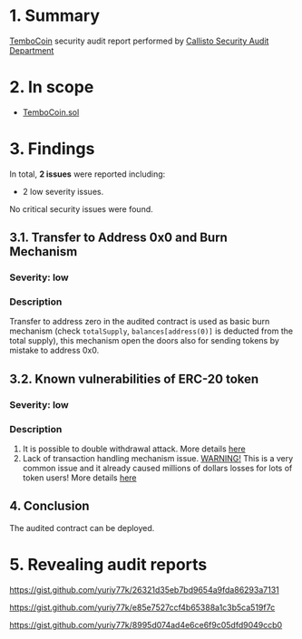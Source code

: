 # 1. Summary

[TemboCoin](https://etherscan.io/address/0x1de09690e0d3c75c22cd19acc1aebde46bbc7d25#code) security audit report performed by [Callisto Security Audit Department](https://github.com/EthereumCommonwealth/Auditing)

# 2. In scope

- [TemboCoin.sol](https://gist.github.com/yuriy77k/47c7f36eecdb3046c82f16f702443fc1)

# 3. Findings

In total, **2 issues** were reported including:

-  2 low severity issues.

No critical security issues were found.

## 3.1. Transfer to Address 0x0 and Burn Mechanism

### Severity: low

### Description

Transfer to address zero in the audited contract is used as basic burn mechanism (check `totalSupply`, `balances[address(0)]` is deducted from the total supply), this mechanism open the doors also for sending tokens by mistake to address 0x0.

## 3.2. Known vulnerabilities of ERC-20 token

### Severity: low

### Description

1. It is possible to double withdrawal attack. More details [here](https://docs.google.com/document/d/1YLPtQxZu1UAvO9cZ1O2RPXBbT0mooh4DYKjA_jp-RLM/edit)
2. Lack of transaction handling mechanism issue. [WARNING!](https://gist.github.com/Dexaran/ddb3e89fe64bf2e06ed15fbd5679bd20) This is a very common issue and it already caused millions of dollars losses for lots of token users! More details [here](https://docs.google.com/document/d/1Feh5sP6oQL1-1NHi-X1dbgT3ch2WdhbXRevDN681Jv4/edit)

## 4. Conclusion

The audited contract can be deployed.

# 5. Revealing audit reports

https://gist.github.com/yuriy77k/26321d35eb7bd9654a9fda86293a7131

https://gist.github.com/yuriy77k/e85e7527ccf4b65388a1c3b5ca519f7c

https://gist.github.com/yuriy77k/8995d074ad4e6ce6f9c05dfd9049ccb0
